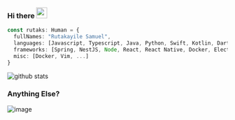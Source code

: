 ### Hi there <img src="https://media.giphy.com/media/hvRJCLFzcasrR4ia7z/giphy.gif" width="25px">

```typescript
const rutaks: Human = {
  fullNames: "Rutakayile Samuel",
  languages: [Javascript, Typescript, Java, Python, Swift, Kotlin, Dart, C],
  frameworks: [Spring, NestJS, Node, React, React Native, Docker, Electron],
  misc: [Docker, Vim, ...]
}
```

![github stats](https://github-readme-stats.vercel.app/api?username=rutaks&show_icons=true&show_icons=true&theme=gotham)

### Anything Else?

![image](https://github.com/rutaks/rutaks/blob/master/nothing-else.gif)

